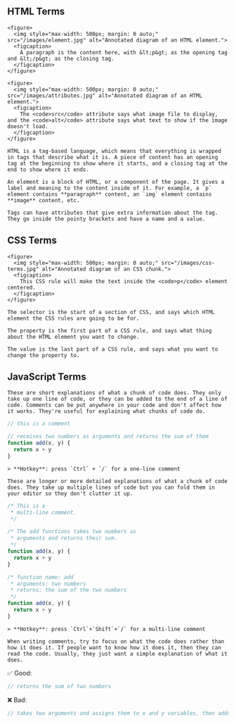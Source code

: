 <script>
  import Hero from '$lib/Hero.svelte'
  import Box from '$lib/Box.svelte'
</script>

<Hero title="Vocabulary" subtitle="Talk the talk and sound like a professional" />

<section class="content section">

  <h2 id="html-terms">HTML Terms</h2>

    <figure>
      <img style="max-width: 500px; margin: 0 auto;" src="/images/element.jpg" alt="Annotated diagram of an HTML element.">
      <figcaption>
        A paragraph is the content here, with &lt;p&gt; as the opening tag and &lt;/p&gt; as the closing tag.
      </figcaption>
    </figure>

    <figure>
      <img style="max-width: 500px; margin: 0 auto;" src="/images/attributes.jpg" alt="Annotated diagram of an HTML element.">
      <figcaption>
        The <code>src</code> attribute says what image file to display, and the <code>alt</code> attribute says what text to show if the image doesn't load.
      </figcaption>
    </figure>

  <Box title="Tag">

    HTML is a tag-based language, which means that everything is wrapped in tags that describe what it is. A piece of content has an opening tag at the beginning to show where it starts, and a closing tag at the end to show where it ends.

  </Box>

  <Box title="Element">

    An element is a block of HTML, or a component of the page. It gives a label and meaning to the content inside of it. For example, a `p` element contains **paragraph** content, an `img` element contains **image** content, etc.

  </Box>

  <Box title="Attribute">

    Tags can have attributes that give extra information about the tag. They go inside the pointy brackets and have a name and a value.

  </Box>

</section>
<section class="content section">

  <h2 id="css-terms">CSS Terms</h2>

    <figure>
      <img style="max-width: 500px; margin: 0 auto;" src="/images/css-terms.jpg" alt="Annotated diagram of an CSS chunk.">
      <figcaption>
        This CSS rule will make the text inside the <code>p</code> element centered.
      </figcaption>
    </figure>

  <Box title="Selector">
    
    The selector is the start of a section of CSS, and says which HTML element the CSS rules are going to be for.

  </Box>

  <Box title="Property">
    
    The property is the first part of a CSS rule, and says what thing about the HTML element you want to change.

  </Box>

  <Box title="Value">
    
    The value is the last part of a CSS rule, and says what you want to change the property to.

  </Box>

</section>
<section class="content section">

  <h2 id="javascript-terms">JavaScript Terms</h2>

  <Box title="One-line comments">

    These are short explanations of what a chunk of code does. They only take up one line of code, or they can be added to the end of a line of code. Comments can be put anywhere in your code and don't affect how it works. They're useful for explaining what chunks of code do.

```javascript
// this is a comment
```

```javascript
// receives two numbers as arguments and returns the sum of them
function add(x, y) {
  return x + y
}
```

    > **Hotkey**: press `Ctrl` + `/` for a one-line comment

  </Box>

  <Box title="Multi-line comments">

    These are longer or more detailed explanations of what a chunk of code does. They take up multiple lines of code but you can fold them in your editor so they don't clutter it up.

```javascript
/* This is a
 * multi-line comment.
 */
```

```javascript
/* The add functions takes two numbers as
 * arguments and returns their sum.
 */
function add(x, y) {
  return x + y
}
```

```javascript
/* function name: add
 * arguments: two numbers
 * returns: the sum of the two numbers
 */
function add(x, y) {
  return x + y
}
```

    > **Hotkey**: press `Ctrl`+`Shift`+`/` for a multi-line comment

  </Box>

  <Box title="Writing comments">

    When writing comments, try to focus on what the code does rather than how it does it. If people want to know how it does it, then they can read the code. Usually, they just want a simple explanation of what it does.

✅ Good:
```javascript
// returns the sum of two numbers
```

❌ Bad: 
```javascript
// takes two arguments and assigns them to x and y variables, then adds those together, then returns that
```

  </Box>

  <Box title="Variable">
    
  </Box>

  <Box title="Conditional">
    
  </Box>

  <Box title="Iteration">
    
  </Box>

  <Box title="Function">
    
  </Box>

  <Box title="Component">
    
  </Box>

</section>